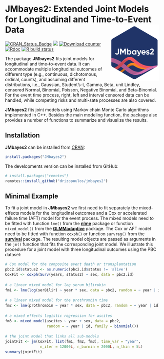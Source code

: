 
# JMbayes2: Extended Joint Models for Longitudinal and Time-to-Event Data <img src="man/figures/logo.png" align="right" alt="" width="160" />

<!-- badges: start -->

[![CRAN\_Status\_Badge](https://www.r-pkg.org/badges/version-last-release/JMbayes2)](https://cran.r-project.org/package=JMbayes2)
[![](https://cranlogs.r-pkg.org/badges/grand-total/JMbayes2)](https://cran.r-project.org/package=JMbayes2)
[![Download
counter](https://cranlogs.r-pkg.org/badges/JMbayes2)](https://cran.r-project.org/package=JMbayes2)
[![Rdoc](https://www.rdocumentation.org/badges/version/JMbayes2)](https://www.rdocumentation.org/packages/JMbayes2)
[![R build
status](https://github.com/drizopoulos/JMbayes2/workflows/R-CMD-check/badge.svg)](https://github.com/drizopoulos/JMbayes/actions)
<!-- badges: end -->

The package **JMbayes2** fits joint models for longitudinal and
time-to-event data. It can accommodate multiple longitudinal outcomes of
different type (e.g., continuous, dichotomous, ordinal, counts), and
assuming different distributions, i.e., Gaussian, Student’s-t, Gamma,
Beta, unit Lindley, censored Normal, Binomial, Poisson, Negative
Binomial, and Beta-Binomial. For the event time process, right, left and
interval censored data can be handled, while competing risks and
multi-sate processes are also covered.

**JMbayes2** fits joint models using Markov chain Monte Carlo algorithms
implemented in C++. Besides the main modeling function, the package also
provides a number of functions to summarize and visualize the results.

## Installation

**JMbayes2** can be installed from [CRAN](https://cran.r-project.org/):

``` r
install.packages("JMbayes2")
```

The developments version can be installed from GitHub:

``` r
# install.packages("remotes")
remotes::install_github("drizopoulos/jmbayes2")
```

## Minimal Example

To fit a joint model in **JMbayes2** we first need to fit separately the
mixed-effects models for the longitudinal outcomes and a Cox or
accelerated failure time (AFT) model for the event process. The mixed
models need to be fitted with function `lme()` from the
[**nlme**](https://cran.r-project.org/package=nlme) package or function
`mixed_model()` from the
[**GLMMadaptive**](https://cran.r-project.org/package=GLMMadaptive)
package. The Cox or AFT model need to be fitted with function `coxph()`
or function `survreg()` from the
[**survival**](https://cran.r-project.org/package=survival) package. The
resulting model objects are passed as arguments in the `jm()` function
that fits the corresponding joint model. We illustrate this procedure
for a joint model with three longitudinal outcomes using the PBC
dataset:

``` r
# Cox model for the composite event death or transplantation
pbc2.id$status2 <- as.numeric(pbc2.id$status != 'alive')
CoxFit <- coxph(Surv(years, status2) ~ sex, data = pbc2.id)

# a linear mixed model for log serum bilirubin
fm1 <- lme(log(serBilir) ~ year * sex, data = pbc2, random = ~ year | id)

# a linear mixed model for the prothrombin time
fm2 <- lme(prothrombin ~ year * sex, data = pbc2, random = ~ year | id)

# a mixed effects logistic regression for ascites
fm3 <- mixed_model(ascites ~ year + sex, data = pbc2,
                   random = ~ year | id, family = binomial())

# the joint model that links all sub-models
jointFit <- jm(CoxFit, list(fm1, fm2, fm3), time_var = "year",
                n_iter = 12000L, n_burnin = 2000L, n_thin = 5L)
summary(jointFit)
```
